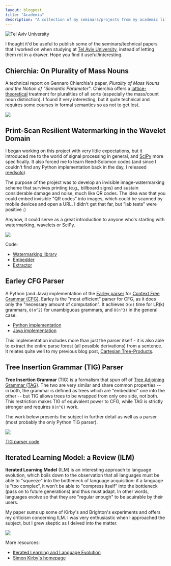 ```yaml
---
layout: blogpost
title: "Academia"
description: "A collection of my seminars/projects from my academic life"
---
```


<img src="http://tomerfiliba.com/static/res/2013-05-12-tau.png" title="Tel Aviv University" class="blog-post-image" />

I thought it'd be useful to publish some of the seminars/technical papers that I worked on when 
studying at [Tel Aviv University](http://tau.ac.il), instead of letting them rot in a drawer.
Hope you find it useful/interesting.

## Chierchia: On Plurality of Mass Nouns ##

A technical report on Gennaro Chierchia's paper, *Plurality of Mass Nouns and the Notion of
"Semantic Parameter"*. Chierchia offers a [lattice-theoretical](http://en.wikipedia.org/wiki/Lattice_(order))
treatment for pluralities of all sorts (especially the mass/count noun distinction).
I found it very interesting, but it quite technical and requires some courses in formal semantics 
so as not to get lost.

<a href="http://tomerfiliba.com/static/academia/Chierchia/techrep.pdf">
<img src="http://tomerfiliba.com/static/res/pdf-icon.png"></a>

## Print-Scan Resilient Watermarking in the Wavelet Domain ##

I began working on this project with very little expectations, but it introduced me to the world
of signal processing in general, and [SciPy](http://www.scipy.org/) more specifically. It also 
forced me to learn Reed-Solomon codes (and since I couldn't find any Python implementation back 
in the day, I released [reedsolo](https://pypi.python.org/pypi/reedsolo)).

The purpose of the project was to develop an invisible image-watermarking scheme that survives
printing (e.g., billboard signs) and sustain considerable damage and noise, much like QR codes.
The idea was that you could embed invisible "QR codes" into images, which could be scanned by 
mobile devices and open a URL. I didn't get that far, but "lab tests" were positive :)

Anyhow, it could serve as a great introduction to anyone who's starting with watermarking, wavelets
or SciPy.

<a href="http://tomerfiliba.com/static/academia/DWT-Watermarking/image-project.pdf">
<img src="http://tomerfiliba.com/static/res/pdf-icon.png"></a>

Code:

* [Watermarking library](http://tomerfiliba.com/static/academia/DWT-Watermarking/watermarker.py)
* [Embedder](http://tomerfiliba.com/static/academia/DWT-Watermarking/embed.py)
* [Extractor](http://tomerfiliba.com/static/academia/DWT-Watermarking/extract.py)

## Earley CFG Parser ##

A Python (and Java) implementation of the [Earley parser](http://en.wikipedia.org/wiki/Earley_parser)
for [Context Free Grammar (CFG)](http://en.wikipedia.org/wiki/Context-free_grammar). Earley is 
the "most efficient" parser for CFG, as it does only the "necessary amount of computation". It achieves
``O(n)`` time for LR(k) grammars, ``O(n^2)`` for unambiguous grammars, and ``O(n^3)`` in the 
general case.

* [Python implementation](https://github.com/tomerfiliba/tau/blob/master/earley3.py)
* [Java implementation](https://github.com/tomerfiliba/tau/blob/master/Earley.java)

This implementation includes more than just the parser itself - it is also able to extract the 
entire parse forest (all possible derivations) from a sentence. It relates quite well to my previous
blog post, [Cartesian Tree-Products](http://tomerfiliba.com/blog/Cartesian-Tree-Product/).

## Tree Insertion Grammar (TIG) Parser ##

**Tree Insertion Grammar** (TIG) is a formalism that spun off of 
[Tree Adjoining Grammar (TAG)](http://en.wikipedia.org/wiki/Tree-adjoining_grammar). The two are 
very similar and share common properties -- in both, the grammar is defined as trees which are
"embedded" one into the other -- but TIG allows trees to be wrapped from only one side, not both.
This restriction makes TIG of equivalent power to CFG, while TAG is strictly stronger and 
requires ``O(n^6)`` work.

The work below presents the subject in further detail as well as a parser (most probably the
only Python TIG parser).

<a href="http://tomerfiliba.com/static/academia/TIG/seminar.pdf">
<img src="http://tomerfiliba.com/static/res/pdf-icon.png"></a>

[TIG parser code](http://tomerfiliba.com/static/academia/TIG/tig5.py)

## Iterated Learning Model: a Review (ILM) ##

**Iterated Learning Model** (ILM) is an interesting approach to language evolution, which boils down
to the observation that all languages must be able to "squeeze" into the bottleneck of language 
acquisition: if a language is "too complex", it won't be able to "compress itself" into
the bottleneck (pass on to future generations) and thus must adapt. In other words, languages 
evolve so that they are "regular enough" to be acuirable by their users.

My paper sums up some of Kirby's and Brighton's experiments and offers my criticism concerning ILM.
I was very enthusiastic when I approached the subject, but I grew skeptic as I delved into 
the matter.

<a href="http://tomerfiliba.com/static/academia/ILM/ilm-report2.pdf">
<img src="http://tomerfiliba.com/static/res/pdf-icon.png"></a>

More resources:

* [Iterated Learning and Language Evolution](http://replicatedtypo.wordpress.com/2009/08/31/iterated-learning-and-language-evolution/)
* [Simon Kirby's homepage](http://www.lel.ed.ac.uk/~simon/)


